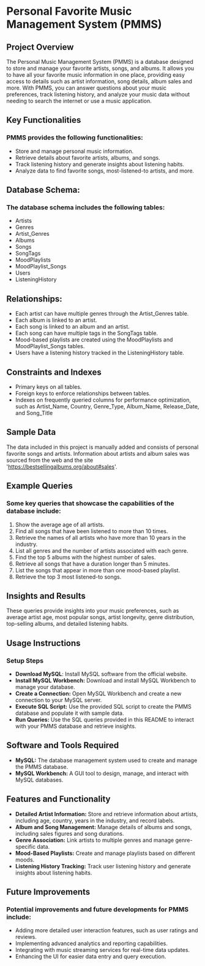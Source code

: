 # Personal Favorite Music Management System (PMMS)

## Project Overview

The Personal Music Management System (PMMS) is a database designed to store and manage your favorite artists, songs, and albums. It allows you to have all your favorite music information in one place, providing easy access to details such as artist information, song details, album sales and more. With PMMS, you can answer questions about your music preferences, track listening history, and analyze your music data without needing to search the internet or use a music application.

## Key Functionalities

### PMMS provides the following functionalities:
- Store and manage personal music information.
- Retrieve details about favorite artists, albums, and songs.
- Track listening history and generate insights about listening habits.
- Analyze data to find favorite songs, most-listened-to artists, and more.

## Database Schema:

### The database schema includes the following tables:
- Artists
- Genres
- Artist_Genres
- Albums
- Songs
- SongTags
- MoodPlaylists
- MoodPlaylist_Songs
- Users
- ListeningHistory

## Relationships:

- Each artist can have multiple genres through the Artist_Genres table.
- Each album is linked to an artist.
- Each song is linked to an album and an artist.
- Each song can have multiple tags in the SongTags table.
- Mood-based playlists are created using the MoodPlaylists and MoodPlaylist_Songs tables.
- Users have a listening history tracked in the ListeningHistory table.
 
## Constraints and Indexes

- Primary keys on all tables.
- Foreign keys to enforce relationships between tables.
- Indexes on frequently queried columns for performance optimization, such as Artist_Name, Country, Genre_Type, Album_Name, Release_Date, and Song_Title

## Sample Data

The data included in this project is manually added and consists of personal favorite songs and artists. Information about artists and album sales was sourced from the web and the site 'https://bestsellingalbums.org/about#sales'.

## Example Queries

### Some key queries that showcase the capabilities of the database include:

1) Show the average age of all artists.
2) Find all songs that have been listened to more than 10 times.
3) Retrieve the names of all artists who have more than 10 years in the industry.
4) List all genres and the number of artists associated with each genre.
5) Find the top 5 albums with the highest number of sales.
6) Retrieve all songs that have a duration longer than 5 minutes.
7) List the songs that appear in more than one mood-based playlist.
8) Retrieve the top 3 most listened-to songs.

## Insights and Results

These queries provide insights into your music preferences, such as average artist age, most popular songs, artist longevity, genre distribution, top-selling albums, and detailed listening habits.

## Usage Instructions

### Setup Steps

- **Download MySQL**: Install MySQL software from the official website.
- **Install MySQL Workbench:** Download and install MySQL Workbench to manage your database.
- **Create a Connection:** Open MySQL Workbench and create a new connection to your MySQL server.
- **Execute SQL Script:** Use the provided SQL script to create the PMMS database and populate it with sample data.
- **Run Queries:** Use the SQL queries provided in this README to interact with your PMMS database and retrieve insights.

## Software and Tools Required

- **MySQL:** The database management system used to create and manage the PMMS database.
- **MySQL Workbench:** A GUI tool to design, manage, and interact with MySQL databases.

## Features and Functionality

- **Detailed Artist Information:** Store and retrieve information about artists, including age, country, years in the industry, and record labels.
- **Album and Song Management:** Manage details of albums and songs, including sales figures and song durations.
- **Genre Association:** Link artists to multiple genres and manage genre-specific data.
- **Mood-Based Playlists:** Create and manage playlists based on different moods.
- **Listening History Tracking:** Track user listening history and generate insights about listening habits.
 
## Future Improvements

### Potential improvements and future developments for PMMS include:

- Adding more detailed user interaction features, such as user ratings and reviews.
- Implementing advanced analytics and reporting capabilities.
- Integrating with music streaming services for real-time data updates.
- Enhancing the UI for easier data entry and query execution.
